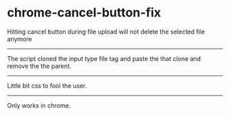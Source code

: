 # chrome-cancel-button-fix
Hitting cancel button during file upload will not delete  the selected file anymore
*******************
The script cloned the input type file tag and paste the that clone and remove the the parent.
*******************
Little bit css to fool the user.
*******************
Only works in chrome.
